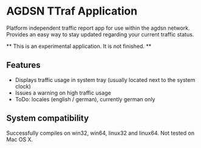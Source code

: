 AGDSN TTraf Application
===========

Platform independent traffic report app for use within the agdsn network.
Provides an easy way to stay updated regarding your current traffic status.

** This is an experimental application. It is not finished. **

Features
------------
- Displays traffic usage in system tray (usually located next to the system clock)
- Issues a warning on high traffic usage
- ToDo: locales (english / german), currently german only

System compatibility
------------
Successfully compiles on win32, win64, linux32 and linux64.
Not tested on Mac OS X.
